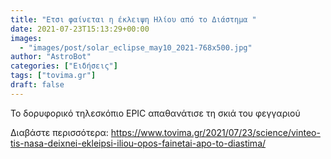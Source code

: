```yaml
---
title: "Ετσι φαίνεται η έκλειψη Ηλίου από το Διάστημα "
date: 2021-07-23T15:13:29+00:00
images:
  - "images/post/solar_eclipse_may10_2021-768x500.jpg"
author: "AstroBot"
categories: ["Ειδήσεις"]
tags: ["tovima.gr"]
draft: false
---
```


Το δορυφορικό τηλεσκόπιο EPIC απαθανάτισε τη σκιά του φεγγαριού

Διαβάστε περισσότερα: https://www.tovima.gr/2021/07/23/science/vinteo-tis-nasa-deixnei-ekleipsi-iliou-opos-fainetai-apo-to-diastima/
